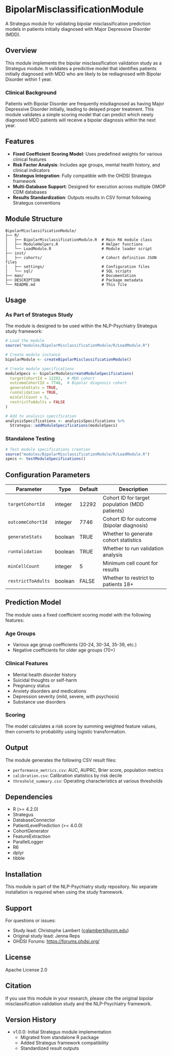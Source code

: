 # BipolarMisclassificationModule

A Strategus module for validating bipolar misclassification prediction models in patients initially diagnosed with Major Depressive Disorder (MDD).

## Overview

This module implements the bipolar misclassification validation study as a Strategus module. It validates a predictive model that identifies patients initially diagnosed with MDD who are likely to be rediagnosed with Bipolar Disorder within 1 year.

### Clinical Background

Patients with Bipolar Disorder are frequently misdiagnosed as having Major Depressive Disorder initially, leading to delayed proper treatment. This module validates a simple scoring model that can predict which newly diagnosed MDD patients will receive a bipolar diagnosis within the next year.

## Features

- **Fixed Coefficient Scoring Model**: Uses predefined weights for various clinical features
- **Risk Factor Analysis**: Includes age groups, mental health history, and clinical indicators
- **Strategus Integration**: Fully compatible with the OHDSI Strategus framework
- **Multi-Database Support**: Designed for execution across multiple OMOP CDM databases
- **Results Standardization**: Outputs results in CSV format following Strategus conventions

## Module Structure

```
BipolarMisclassificationModule/
├── R/
│   ├── BipolarMisclassificationModule.R  # Main R6 module class
│   ├── ModuleHelpers.R                   # Helper functions
│   └── LoadModule.R                      # Module loader script
├── inst/
│   ├── cohorts/                          # Cohort definition JSON files
│   ├── settings/                         # Configuration files
│   └── sql/                              # SQL scripts
├── man/                                  # Documentation
├── DESCRIPTION                           # Package metadata
└── README.md                             # This file
```

## Usage

### As Part of Strategus Study

The module is designed to be used within the NLP-Psychiatry Strategus study framework:

```r
# Load the module
source("modules/BipolarMisclassificationModule/R/LoadModule.R")

# Create module instance
bipolarModule <- createBipolarMisclassificationModule()

# Create module specifications
moduleSpecs <- bipolarModule$createModuleSpecifications(
  targetCohortId = 12292,  # MDD cohort
  outcomeCohortId = 7746,  # Bipolar diagnosis cohort
  generateStats = TRUE,
  runValidation = TRUE,
  minCellCount = 5,
  restrictToAdults = FALSE
)

# Add to analysis specification
analysisSpecifications <- analysisSpecifications %>%
  Strategus::addModuleSpecifications(moduleSpecs)
```

### Standalone Testing

```r
# Test module specifications creation
source("modules/BipolarMisclassificationModule/R/LoadModule.R")
specs <- testModuleSpecifications()
```

## Configuration Parameters

| Parameter | Type | Default | Description |
|-----------|------|---------|-------------|
| `targetCohortId` | integer | 12292 | Cohort ID for target population (MDD patients) |
| `outcomeCohortId` | integer | 7746 | Cohort ID for outcome (bipolar diagnosis) |
| `generateStats` | boolean | TRUE | Whether to generate cohort statistics |
| `runValidation` | boolean | TRUE | Whether to run validation analysis |
| `minCellCount` | integer | 5 | Minimum cell count for results |
| `restrictToAdults` | boolean | FALSE | Whether to restrict to patients 18+ |

## Prediction Model

The module uses a fixed coefficient scoring model with the following features:

### Age Groups
- Various age group coefficients (20-24, 30-34, 35-39, etc.)
- Negative coefficients for older age groups (70+)

### Clinical Features
- Mental health disorder history
- Suicidal thoughts or self-harm
- Pregnancy status
- Anxiety disorders and medications
- Depression severity (mild, severe, with psychosis)
- Substance use disorders

### Scoring
The model calculates a risk score by summing weighted feature values, then converts to probability using logistic transformation.

## Output

The module generates the following CSV result files:

- `performance_metrics.csv`: AUC, AUPRC, Brier score, population metrics
- `calibration.csv`: Calibration statistics by risk decile
- `threshold_summary.csv`: Operating characteristics at various thresholds

## Dependencies

- R (>= 4.2.0)
- Strategus
- DatabaseConnector
- PatientLevelPrediction (>= 4.0.0)
- CohortGenerator
- FeatureExtraction
- ParallelLogger
- R6
- dplyr
- tibble

## Installation

This module is part of the NLP-Psychiatry study repository. No separate installation is required when using the study framework.

## Support

For questions or issues:
- Study lead: Christophe Lambert (cglambert@unm.edu)
- Original study lead: Jenna Reps
- OHDSI Forums: https://forums.ohdsi.org/

## License

Apache License 2.0

## Citation

If you use this module in your research, please cite the original bipolar misclassification validation study and the NLP-Psychiatry framework.

## Version History

- v1.0.0: Initial Strategus module implementation
  - Migrated from standalone R package
  - Added Strategus framework compatibility
  - Standardized result outputs

